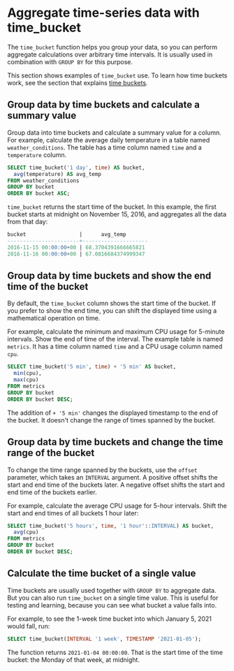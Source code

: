# Aggregate time-series data with time_bucket
The `time_bucket` function helps you group your data, so you can perform
aggregate calculations over arbitrary time intervals. It is usually used
in combination with `GROUP BY` for this purpose.

This section shows examples of `time_bucket` use. To learn how time buckets
work, see the section that explains [time buckets][time-buckets].

## Group data by time buckets and calculate a summary value
Group data into time buckets and calculate a summary value for a column. For
example, calculate the average daily temperature in a table named
`weather_conditions`. The table has a time column named `time` and a
`temperature` column.
```sql
SELECT time_bucket('1 day', time) AS bucket,
  avg(temperature) AS avg_temp
FROM weather_conditions
GROUP BY bucket
ORDER BY bucket ASC;
```

`time_bucket` returns the start time of the bucket. In this example, the first
bucket starts at midnight on November 15, 2016, and aggregates all the data from
that day:
```sql
bucket                 |      avg_temp       
-----------------------+---------------------
2016-11-15 00:00:00+00 | 68.3704391666665821
2016-11-16 00:00:00+00 | 67.0816684374999347
```

## Group data by time buckets and show the end time of the bucket
By default, the `time_bucket` column shows the start time of the bucket. If you
prefer to show the end time, you can shift the displayed time using a
mathematical operation on time.

For example, calculate the minimum and maximum CPU usage for 5-minute intervals.
Show the end of time of the interval. The example table is named `metrics`. It
has a time column named `time` and a CPU usage column named `cpu`.
```sql
SELECT time_bucket('5 min', time) + '5 min' AS bucket,
  min(cpu),
  max(cpu)
FROM metrics
GROUP BY bucket
ORDER BY bucket DESC;
```

The addition of `+ '5 min'` changes the displayed timestamp to the end of the
bucket. It doesn't change the range of times spanned by the bucket.

## Group data by time buckets and change the time range of the bucket
To change the time range spanned by the buckets, use the `offset` parameter,
which takes an `INTERVAL` argument. A positive offset shifts the start and end
time of the buckets later. A negative offset shifts the start and end time of
the buckets earlier.

For example, calculate the average CPU usage for 5-hour intervals. Shift the
start and end times of all buckets 1 hour later:
```sql
SELECT time_bucket('5 hours', time, '1 hour'::INTERVAL) AS bucket,
  avg(cpu)
FROM metrics
GROUP BY bucket
ORDER BY bucket DESC;
```

## Calculate the time bucket of a single value
Time buckets are usually used together with `GROUP BY` to aggregate data. But
you can also run `time_bucket` on a single time value. This is useful for
testing and learning, because you can see what bucket a value falls into.

For example, to see the 1-week time bucket into which January 5, 2021 would
fall, run:
```sql
SELECT time_bucket(INTERVAL '1 week', TIMESTAMP '2021-01-05');
```

The function returns `2021-01-04 00:00:00`. That is the start time of the
time bucket: the Monday of that week, at midnight.

[time-buckets]: /how-to-guides/time-buckets/
